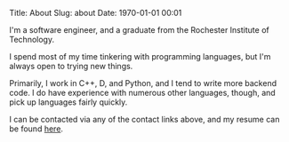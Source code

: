 Title: About
Slug: about
Date: 1970-01-01 00:01

I'm a software engineer, and a graduate from the Rochester Institute of Technology.

I spend most of my time tinkering with programming languages, but I'm always open to trying new things.

Primarily, I work in C++, D, and Python, and I tend to write more backend code.
I do have experience with numerous other languages, though, and pick up languages fairly quickly.

I can be contacted via any of the contact links above, and my resume can be found [here][Resume].

[Resume]: {filename}/extras/resume.pdf
